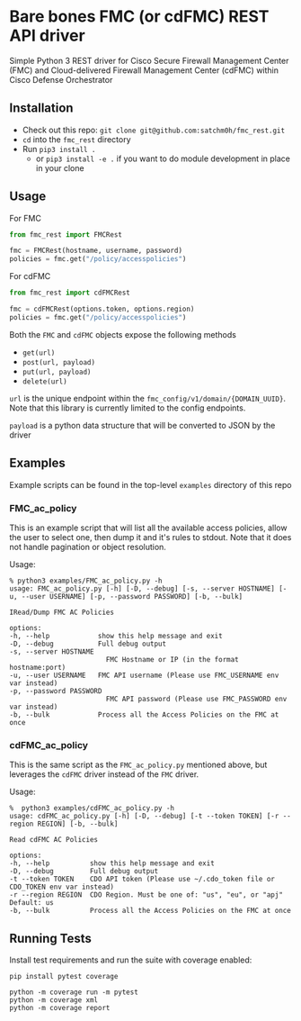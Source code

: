 # Bare bones FMC (or cdFMC) REST API driver

Simple Python 3 REST driver for Cisco Secure Firewall Management Center (FMC) and Cloud-delivered Firewall Management Center (cdFMC) within Cisco Defense Orchestrator

## Installation

- Check out this repo: `git clone git@github.com:satchm0h/fmc_rest.git`
- `cd` into the `fmc_rest` directory
- Run `pip3 install .`
  - or `pip3 install -e .` if you want to do module development in place in your clone

## Usage

For FMC

```python
from fmc_rest import FMCRest

fmc = FMCRest(hostname, username, password)
policies = fmc.get("/policy/accesspolicies")

```

For cdFMC

```python
from fmc_rest import cdFMCRest

fmc = cdFMCRest(options.token, options.region)
policies = fmc.get("/policy/accesspolicies")

```

Both the `FMC` and `cdFMC` objects expose the following methods

- `get(url)`
- `post(url, payload)`
- `put(url, payload)`
- `delete(url)`

`url` is the unique endpoint within the `fmc_config/v1/domain/{DOMAIN_UUID}`. Note that this library is currently limited to the config endpoints.

`payload` is a python data structure that will be converted to JSON by the driver

## Examples

Example scripts can be found in the top-level `examples` directory of this repo

### FMC_ac_policy
This is an example script that will list all the available access policies, allow the user to select one, then dump it and it's rules to stdout. Note that it does not handle pagination or object resolution.

Usage:

    % python3 examples/FMC_ac_policy.py -h
    usage: FMC_ac_policy.py [-h] [-D, --debug] [-s, --server HOSTNAME] [-u, --user USERNAME] [-p, --password PASSWORD] [-b, --bulk]

    IRead/Dump FMC AC Policies

    options:
    -h, --help            show this help message and exit
    -D, --debug           Full debug output
    -s, --server HOSTNAME
                            FMC Hostname or IP (in the format hostname:port)
    -u, --user USERNAME   FMC API username (Please use FMC_USERNAME env var instead)
    -p, --password PASSWORD
                            FMC API password (Please use FMC_PASSWORD env var instead)
    -b, --bulk            Process all the Access Policies on the FMC at once

### cdFMC_ac_policy
This is the same script as the `FMC_ac_policy.py` mentioned above, but leverages the `cdFMC` driver instead of the `FMC` driver.

Usage: 

    %  python3 examples/cdFMC_ac_policy.py -h
    usage: cdFMC_ac_policy.py [-h] [-D, --debug] [-t --token TOKEN] [-r --region REGION] [-b, --bulk]

    Read cdFMC AC Policies

    options:
    -h, --help          show this help message and exit
    -D, --debug         Full debug output
    -t --token TOKEN    CDO API token (Please use ~/.cdo_token file or CDO_TOKEN env var instead)
    -r --region REGION  CDO Region. Must be one of: "us", "eu", or "apj" Default: us
    -b, --bulk          Process all the Access Policies on the FMC at once

## Running Tests

Install test requirements and run the suite with coverage enabled:

    pip install pytest coverage

    python -m coverage run -m pytest
    python -m coverage xml
    python -m coverage report
